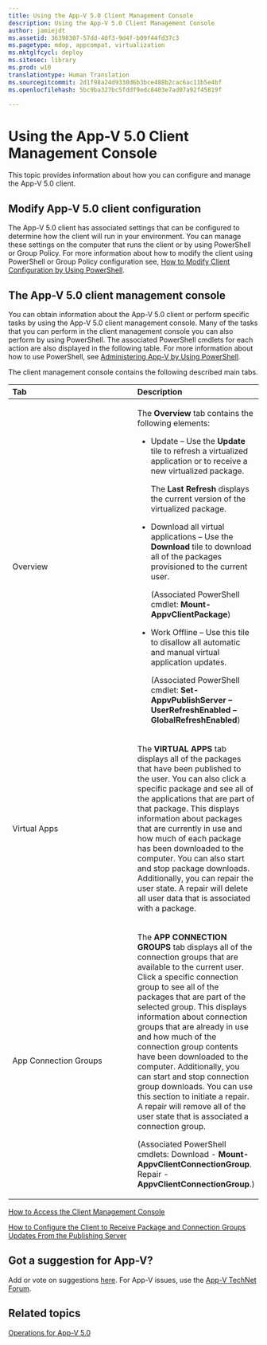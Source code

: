 ```yaml
---
title: Using the App-V 5.0 Client Management Console
description: Using the App-V 5.0 Client Management Console
author: jamiejdt
ms.assetid: 36398307-57dd-40f3-9d4f-b09f44fd37c3
ms.pagetype: mdop, appcompat, virtualization
ms.mktglfcycl: deploy
ms.sitesec: library
ms.prod: w10
translationtype: Human Translation
ms.sourcegitcommit: 2d1f98a24d9330d6b3bce488b2cac6ac11b5e4bf
ms.openlocfilehash: 5bc9ba327bc5fddf9edc8403e7ad07a92f45819f

---
```



# Using the App-V 5.0 Client Management Console


This topic provides information about how you can configure and manage the App-V 5.0 client.

## Modify App-V 5.0 client configuration


The App-V 5.0 client has associated settings that can be configured to determine how the client will run in your environment. You can manage these settings on the computer that runs the client or by using PowerShell or Group Policy. For more information about how to modify the client using PowerShell or Group Policy configuration see, [How to Modify Client Configuration by Using PowerShell](how-to-modify-client-configuration-by-using-powershell.md).

## <a href="" id="the-app-v-5-0-client-management-console-"></a>The App-V 5.0 client management console


You can obtain information about the App-V 5.0 client or perform specific tasks by using the App-V 5.0 client management console. Many of the tasks that you can perform in the client management console you can also perform by using PowerShell. The associated PowerShell cmdlets for each action are also displayed in the following table. For more information about how to use PowerShell, see [Administering App-V by Using PowerShell](administering-app-v-by-using-powershell.md).

The client management console contains the following described main tabs.

<table>
<colgroup>
<col width="50%" />
<col width="50%" />
</colgroup>
<thead>
<tr class="header">
<th align="left">Tab</th>
<th align="left">Description</th>
</tr>
</thead>
<tbody>
<tr class="odd">
<td align="left"><p>Overview</p></td>
<td align="left"><p>The <strong>Overview</strong> tab contains the following elements:</p>
<ul>
<li><p>Update – Use the <strong>Update</strong> tile to refresh a virtualized application or to receive a new virtualized package.</p>
<p>The <strong>Last Refresh</strong> displays the current version of the virtualized package.</p></li>
<li><p>Download all virtual applications – Use the <strong>Download</strong> tile to download all of the packages provisioned to the current user.</p>
<p>(Associated PowerShell cmdlet: <strong>Mount-AppvClientPackage</strong>)</p>
<p></p></li>
<li><p>Work Offline – Use this tile to disallow all automatic and manual virtual application updates.</p>
<p>(Associated PowerShell cmdlet: <strong>Set-AppvPublishServer –UserRefreshEnabled –GlobalRefreshEnabled</strong>)</p></li>
</ul></td>
</tr>
<tr class="even">
<td align="left"><p>Virtual Apps</p></td>
<td align="left"><p>The <strong>VIRTUAL APPS</strong> tab displays all of the packages that have been published to the user. You can also click a specific package and see all of the applications that are part of that package. This displays information about packages that are currently in use and how much of each package has been downloaded to the computer. You can also start and stop package downloads. Additionally, you can repair the user state. A repair will delete all user data that is associated with a package.</p>
<p></p></td>
</tr>
<tr class="odd">
<td align="left"><p>App Connection Groups</p></td>
<td align="left"><p>The <strong>APP CONNECTION GROUPS</strong> tab displays all of the connection groups that are available to the current user. Click a specific connection group to see all of the packages that are part of the selected group. This displays information about connection groups that are already in use and how much of the connection group contents have been downloaded to the computer. Additionally, you can start and stop connection group downloads. You can use this section to initiate a repair. A repair will remove all of the user state that is associated a connection group.</p>
<p>(Associated PowerShell cmdlets: Download - <strong>Mount-AppvClientConnectionGroup</strong>. Repair -<strong>AppvClientConnectionGroup</strong>.)</p>
<p></p></td>
</tr>
</tbody>
</table>

 

[How to Access the Client Management Console](how-to-access-the-client-management-console.md)

[How to Configure the Client to Receive Package and Connection Groups Updates From the Publishing Server](how-to-configure-the-client-to-receive-package-and-connection-groups-updates-from-the-publishing-server-beta.md)

## Got a suggestion for App-V?


Add or vote on suggestions [here](http://appv.uservoice.com/forums/280448-microsoft-application-virtualization). For App-V issues, use the [App-V TechNet Forum](https://social.technet.microsoft.com/Forums/home?forum=mdopappv).

## Related topics


[Operations for App-V 5.0](operations-for-app-v-50.md)

 

 








<!--HONumber=Jun16_HO4-->


